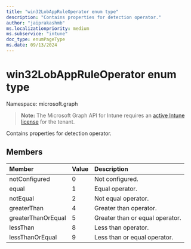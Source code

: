 ```yaml
---
title: "win32LobAppRuleOperator enum type"
description: "Contains properties for detection operator."
author: "jaiprakashmb"
ms.localizationpriority: medium
ms.subservice: "intune"
doc_type: enumPageType
ms.date: 09/13/2024
---
```


# win32LobAppRuleOperator enum type

Namespace: microsoft.graph

> **Note:** The Microsoft Graph API for Intune requires an [active Intune license](https://go.microsoft.com/fwlink/?linkid=839381) for the tenant.

Contains properties for detection operator.

## Members
|Member|Value|Description|
|:---|:---|:---|
|notConfigured|0|Not configured.|
|equal|1|Equal operator.|
|notEqual|2|Not equal operator.|
|greaterThan|4|Greater than operator.|
|greaterThanOrEqual|5|Greater than or equal operator.|
|lessThan|8|Less than operator.|
|lessThanOrEqual|9|Less than or equal operator.|
